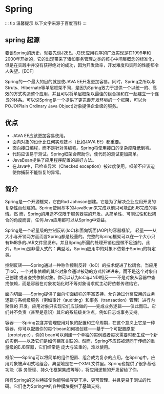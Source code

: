 # Spring

::: tip 温馨提示
以下文字来源于百度百科
:::

## spring 起源

要谈Spring的历史，就要先谈J2EE。J2EE应用程序的广泛实现是在1999年和2000年开始的，它的出现带来了诸如事务管理之类的核心中间层概念的标准化，但是在实践中并没有获得绝对的成功，因为开发效率，开发难度和实际的性能都令人失望。[EOF]

Spring的一个最大的目的就是使JAVA EE开发更加容易。同时，Spring之所以与Struts、Hibernate等单层框架不同，是因为Spring致力于提供一个以统一的、高效的方式构造整个应用，并且可以将单层框架以最佳的组合揉和在一起建立一个连贯的体系。可以说Spring是一个提供了更完善开发环境的一个框架，可以为POJO(Plain Ordinary Java Object)对象提供企业级的服务。

## 优点

+ JAVA EE应该更加容易使用。
+ 面向对象的设计比任何实现技术（比如JAVA EE）都重要。
+ 面向接口编程，而不是针对类编程。Spring将使用接口的复杂度降低到零。
+ 代码应该易于测试。Spring框架会帮助你，使代码的测试更加简单。
+ JavaBean提供了应用程序配置的最好方法。
+ 在Java中，已检查异常（Checked exception）被过度使用。框架不应该迫使你捕获不能恢复的异常。

## 简介

Spring是一个开源框架，它由Rod Johnson创建。它是为了解决企业应用开发的复杂性而创建的。Spring使用基本的JavaBean来完成以前只可能由EJB完成的事情。然
而，Spring的用途不仅限于服务器端的开发。从简单性、可测试性和松耦合的角度而言，任何Java应用都可以从Spring中受益。

Spring是一个轻量级的控制反转(IoC)和面向切面(AOP)的容器框架。
轻量——从大小与开销两方面而言Spring都是轻量的。完整的Spring框架可以在一个大小只有1MB多的JAR文件里发布。并且Spring所需的处理开销也是微不足道的。此
外，Spring是非侵入式的：典型地，Spring应用中的对象不依赖于Spring的特定类。

控制反转——Spring通过一种称作控制反转（IoC）的技术促进了松耦合。当应用了IoC，一个对象依赖的其它对象会通过被动的方式传递进来，而不是这个对象自己创建
或者查找依赖对象。你可以认为IoC与JNDI相反——不是对象从容器中查找依赖，而是容器在对象初始化时不等对象请求就主动将依赖传递给它。

面向切面——Spring提供了面向切面编程的丰富支持，允许通过分离应用的业务逻辑与系统级服务（例如审计（auditing）和事务（transaction）管理）进行内聚性的
开发。应用对象只实现它们应该做的——完成业务逻辑——仅此而已。它们并不负责（甚至是意识）其它的系统级关注点，例如日志或事务支持。

容器——Spring包含并管理应用对象的配置和生命周期，在这个意义上它是一种容器，你可以配置你的每个bean如何被创建——基于一个可配置原型（prototype），你的
bean可以创建一个单独的实例或者每次需要时都生成一个新的实例——以及它们是如何相互关联的。然而，Spring不应该被混同于传统的重量级的EJB容器，它们经常是
庞大与笨重的，难以使用。

框架——Spring可以将简单的组件配置、组合成为复杂的应用。在Spring中，应用对象被声明式地组合，典型地是在一个XML文件里。Spring也提供了很多基础功能（事
务管理、持久化框架集成等等），将应用逻辑的开发留给了你。

所有Spring的这些特征使你能够编写更干净、更可管理、并且更易于测试的代码。它们也为Spring中的各种模块提供了基础支持。
